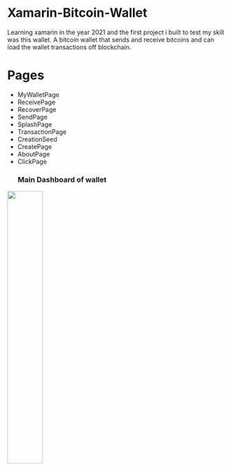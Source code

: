 # Xamarin-Bitcoin-Wallet
Learning xamarin in the year 2021 and the first project i built to test my skill was this wallet. A bitcoin wallet that sends and receive bitcoins and can load the wallet transactions off blockchain.
# Pages
* MyWalletPage
* ReceivePage
* RecoverPage
* SendPage
* SplashPage
* TransactionPage
* CreationSeed
* CreatePage
* AboutPage
* ClickPage
  ### Main Dashboard of wallet
  

<img src="[url](https://github.com/Humble2020/Xamarin-Bitcoin-Wallet/assets/118256659/ec7fc202-e717-4256-b5fa-891bb7ee6418)https://github.com/Humble2020/Xamarin-Bitcoin-Wallet/assets/118256659/ec7fc202-e717-4256-b5fa-891bb7ee6418" width="40%" height="40%">

